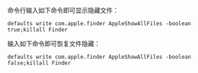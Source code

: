 命令行输入如下命令即可显示隐藏文件：

```
defaults write com.apple.finder AppleShowAllFiles -boolean true;killall Finder
```

输入如下命令即可恢复文件隐藏：

```
defaults write com.apple.finder AppleShowAllFiles -boolean false;killall Finder
```
